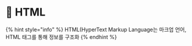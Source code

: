 # 📄 HTML

{% hint style="info" %}
HTML(HyperText Markup Language는 마크업 언어, HTML 태그를 통해 정보를 구조화
{% endhint %}

